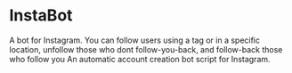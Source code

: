 # InstaBot
A bot for Instagram. You can follow users using a tag or in a specific location, 
unfollow those who dont follow-you-back, and follow-back those who follow you 
An automatic account creation bot script for Instagram.
